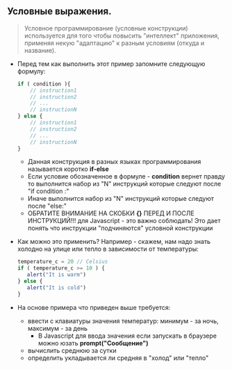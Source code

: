 ## Условные выражения.  

> Условное программирование (условные конструкции) используется для того чтобы повысить "интеллект" приложения, применяя некую "адаптацию" к разным условиям (откуда и название).

* Перед тем как выполнить этот пример запомните следующую формулу:
     ```js
     if ( condition ){ 
         // instruction1
         // instruction2
         // ...
         // instructionN
     } else {  
         // instruction1
         // instruction2
         // ...
         // instructionN  
     }
     ```
     - Данная конструкция в разных языках программирования называется коротко **if-else**
     - Если условие обозначенное в формуле -  **condition** вернет правду то выполнится набор из "N" инструкций которые следуют после "if condition :"  
     - Иначе выполнится набор из "N" инструкций которые следуют после "else:"  
     - ОБРАТИТЕ ВНИМАНИЕ НА СКОБКИ **{}** ПЕРЕД И ПОСЛЕ ИНСТРУКЦИЙ!!! для Javascript - это важно соблюдать! Это дает понять что инструкции "подчиняются" условной конструкции

* Как можно это применить? Например - скажем, нам надо знать холодно на улице или тепло в зависимости от температуры:
     ```js
     temperature_c = 20 // Celsius
     if ( temperature_c >= 10 ) { 
        alert("It is warm")
     } else {
        alert("It is cold")
     }
     ```

* На основе примера что приведен выше требуется:
  - ввести с клавиатуры значения температур: минимум - за ночь, максимум - за день
    - В Javascript для ввода значения если запускать в браузере можно юзать **prompt("Сообщение")**
  - вычислить среднюю за сутки
  - определить укладывается ли средняя в "холод" или "тепло"      